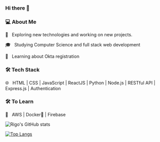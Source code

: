 ### Hi there 👋
<h3>💻 About Me </h3>
 🤔 &nbsp; Exploring new technologies and working on new projects.

 🎓 &nbsp; Studying Computer Science and full stack web development
 
 🌱 &nbsp; Learning about Okta registration 

<h3>🛠 Tech Stack</h3>
 🌐 &nbsp; HTML | CSS | JavaScript | ReactJS | Python | Node.js | RESTful API | Express.js | Authentication 

<!--
- 🛢 &nbsp; PostgreSQL 
- 🔧 &nbsp; Git | Linux
- 🖥 &nbsp; Responsive Design
-->



<h3>🛠 To Learn</h3>

 🔧 &nbsp; AWS | Docker🐳 | Firebase 

![Rigo's GitHub stats](https://github-readme-stats.vercel.app/api?username=rigo0523&show_icons=true&theme=radical)

[![Top Langs](https://github-readme-stats.vercel.app/api/top-langs/?username=rigo0523&layout=compact)](https://github.com/rigo0523/github-readme-stats)

